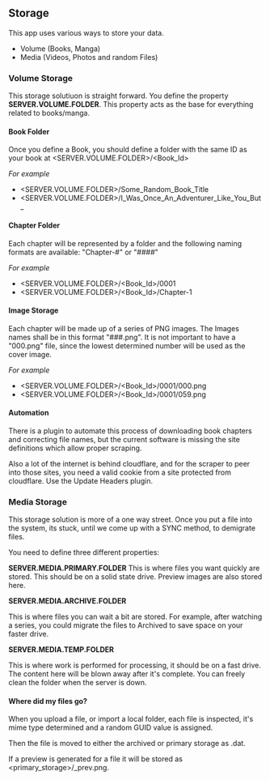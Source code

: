 ## Storage

This app uses various ways to store your data.

- Volume (Books, Manga)
- Media (Videos, Photos and random Files)

### Volume Storage

This storage solutiuon is straight forward.  You define the property **SERVER.VOLUME.FOLDER**.  This property acts as the base for everything related to books/manga.

#### Book Folder

Once you define a Book, you should define a folder with the same ID as your book at <SERVER.VOLUME.FOLDER>/<Book_Id>

*For example*
- <SERVER.VOLUME.FOLDER>/Some_Random_Book_Title
- <SERVER.VOLUME.FOLDER>/I_Was_Once_An_Adventurer_Like_You_But_

#### Chapter Folder

Each chapter will be represented by a folder and the following naming formats are available:  "Chapter-#" or "####"

*For example*
- <SERVER.VOLUME.FOLDER>/<Book_Id>/0001
- <SERVER.VOLUME.FOLDER>/<Book_Id>/Chapter-1

#### Image Storage

Each chapter will be made up of a series of PNG images.  The Images names shall be in this format "###.png".  It is not important to have a "000.png" file, since the lowest determined number will be used as the cover image.

*For example*
- <SERVER.VOLUME.FOLDER>/<Book_Id>/0001/000.png
- <SERVER.VOLUME.FOLDER>/<Book_Id>/0001/059.png

#### Automation

There is a plugin to automate this process of downloading book chapters and correcting file names, but the current software is missing the site definitions which allow proper scraping.

Also a lot of the internet is behind cloudflare, and for the scraper to peer into those sites, you need a valid cookie from a site protected from cloudflare.  Use the Update Headers plugin.

### Media Storage

This storage solution is more of a one way street.  Once you put a file into the system, its stuck, until we come up with a SYNC method, to demigrate files.

You need to define three different properties:

**SERVER.MEDIA.PRIMARY.FOLDER**
This is where files you want quickly are stored.  This should be on a solid state drive.  Preview images are also stored here.

**SERVER.MEDIA.ARCHIVE.FOLDER**

This is where files you can wait a bit are stored.  For example, after watching a series, you could migrate the files to Archived to save space on your faster drive.

**SERVER.MEDIA.TEMP.FOLDER**

This is where work is performed for processing, it should be on a fast drive.  The content here will be blown away after it's complete.  You can freely clean the folder when the server is down.

#### Where did my files go?

When you upload a file, or import a local folder, each file is inspected, it's mime type determined and a random GUID value is assigned.

Then the file is moved to either the archived or primary storage as <GUID>.dat.

If a preview is generated for a file it will be stored as <primary_storage>/<guid>_prev.png.
